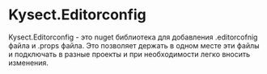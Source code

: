 # Kysect.Editorconfig

Kysect.Editorconfig - это nuget библиотека для добавления .editorcofnig файла и .props файла. Это позволяет держать в одном месте эти файлы и подключать в разные проекты и при необходимости легко вносить изменения.